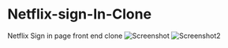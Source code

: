 # Netflix-sign-In-Clone
Netflix Sign in page front end clone
![Screenshot ](https://user-images.githubusercontent.com/76049181/171679925-c2caedc5-2353-4990-998c-e234aea09706.png)
![Screenshot2](https://user-images.githubusercontent.com/76049181/171680590-a4f782f6-4f7f-4fa8-9bd2-8cf6a5858c09.png)
